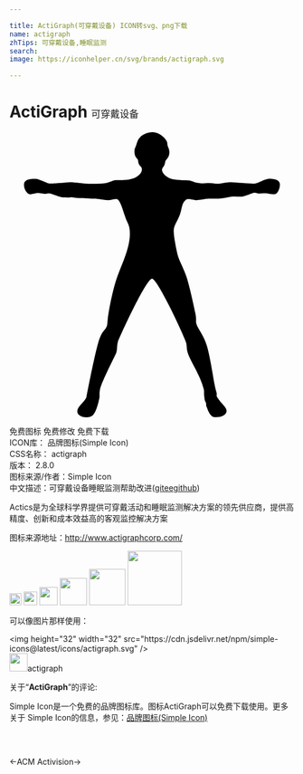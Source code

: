 ```yaml
---

title: ActiGraph(可穿戴设备) ICON转svg、png下载
name: actigraph
zhTips: 可穿戴设备,睡眠监测
search: 
image: https://iconhelper.cn/svg/brands/actigraph.svg

---
```


# ActiGraph  <small style="font-size: 60%;font-weight: 100">可穿戴设备</small>

<div id="svg" class="svg-wrap">
<svg role="img" viewBox="0 0 24 24" xmlns="http://www.w3.org/2000/svg"><title>ActiGraph icon</title><path d="M12.043 0c.413 0 .83.266 1.054.546.224.28.191.342.21.529.018.187.16.265.16.62s-.16.494-.272.644c-.112.15-.047.2-.14.406-.094.206-.118.168-.193.336-.075.168.123.462.319.61.196.147.378.262.938.318.56.056.683.03.963.05.28.018.453.174.882.23.43.056.449 0 .803 0 .355 0 .462.053.78.053.317 0 .75-.14 1.141-.122.393.018 1.43.115 1.86.115.43 0 .931-.442 1.38-.423.448.018.832.119.85.455.019.336-.165.762-.37.837-.206.074-.609-.067-.852-.067-.242 0-.496.03-.606.025-.133-.007-.232-.09-.381-.053-.15.038-.76.297-.984.315-.224.02-.689-.034-.875.003-.187.038-.822.15-1.083.168-.262.02-.786-.02-1.029.018-.243.037-.615.113-.839.113-.224 0-.702-.172-.866-.054-.397.288-.336.683-.532 1.247-.187.538-.488.88-.525 1.29-.038.412.224 1.738.355 2.205.13.467.504 1.083.747 1.848.242.766.58 2.31.711 2.945.131.635.004.62.11.977.108.362.616.934.878 1.83.261.896.547 2.744.64 3.23.094.485.135.558.172.707.037.15-.045.214.039.35.378.613.848.849.792 1.222-.056.374-.652.513-1.083.448-.326-.048-.523-.672-.597-.859-.075-.186.003-.239-.072-.37-.075-.13-.089-.199-.126-.535-.037-.336.016-.36-.039-.582-.294-1.197-1.144-2.367-1.35-3.07-.117-.393-.049-.444-.124-.799-.074-.355-2.402-5.42-2.883-5.42-.496 0-2.783 5.006-2.877 5.323-.093.318-.04.638-.133.899s-1.208 2.388-1.36 3.042c-.1.428-.012.556-.068.8-.056.242-.266 1.303-.659 1.509-.392.205-1.086.046-1.178-.292-.142-.52.678-.906.765-1.382.076-.41.804-4.165 1.102-4.893.299-.728.486-.654.616-1.064.042-.13.043-.514.113-.945.153-.934.433-2.294.765-3.201.486-1.326 1.157-2.611 1.032-3.893-.053-.539-.23-.606-.417-1.222-.187-.616-.428-1.347-.67-1.384-.244-.037-.449.093-.748.093s-.896-.13-1.12-.13c-.224 0-.992-.05-1.31-.05-.318 0-.54-.081-.726-.063-.187.02-.36.007-.584.007-.28 0-1.017-.34-1.204-.34-.187 0-.245.036-.413.036-.168 0-.325-.063-.512-.063-.186 0-.532.108-.71.108-.186 0-.54-.419-.484-.886.056-.466.805-.42.991-.42.263 0 .889.355 1.131.392.243.038 1.538-.101 1.818-.101s1.08.126 1.509.126c.43 0 1.014.01 1.369-.046s.68-.244.903-.262c.224-.019 1.238.091 1.807-.306.375-.261.411-.486.392-.654-.018-.168-.14-.192-.234-.36-.094-.168-.053-.305-.109-.417-.056-.112-.269-.212-.273-.623-.004-.322.035-.278.147-.596.112-.317.116-.451.378-.707.19-.184.575-.371.988-.371"/></svg>
</div>
<detail full-name='actigraph'></detail>

<div class="detail-page">
<p>
<span><span class="badge-success badge">免费图标</span> <span class="badge-success badge">免费修改</span>  <span class="badge-success badge">免费下载</span> </span>
<br/>
<span>
ICON库：
<span class="badge-secondary badge">品牌图标(Simple Icon)</span> 
</span>
<br/>
<span>
CSS名称：
<span class="badge-secondary badge">actigraph</span> 
</span>

<br/>
<span>
版本：
<span class="badge-secondary badge">2.8.0</span> 
</span>
<br/>
<span>图标来源/作者：<span class="badge-light badge">Simple Icon</span></span> 
<br/>
<span class="zh-detail">中文描述：<span class="badge-primary badge">可穿戴设备</span><span class="badge-primary badge">睡眠监测</span><span class="help-link"><span>帮助改进</span>(<a href="https://gitee.com/liuwave/icon-helper/edit/master/json/brands/actigraph.json" target="_blank" rel="noopener noreferrer">gitee</a><a href="https://github.com/liuwave/icon-helper/edit/master/json/brands/actigraph.json" target="_blank" rel="noopener noreferrer">github</a></span>)</span><br/>
</p>
</div><div class="description description alert alert-light"><p>Actics是为全球科学界提供可穿戴活动和睡眠监测解决方案的领先供应商，提供高精度、创新和成本效益高的客观监控解决方案</p><p>图标来源地址：<a href="http://www.actigraphcorp.com/" target="_blank" rel="noopener noreferrer">http://www.actigraphcorp.com/</a></p></div>
<div class="alert alert-dark">
<img height="21" width="21" src="https://cdn.jsdelivr.net/npm/simple-icons@latest/icons/actigraph.svg" />
<img height="24" width="24" src="https://cdn.jsdelivr.net/npm/simple-icons@latest/icons/actigraph.svg" />
<img height="32" width="32" src="https://cdn.jsdelivr.net/npm/simple-icons@latest/icons/actigraph.svg" />
<img height="48" width="48" src="https://cdn.jsdelivr.net/npm/simple-icons@latest/icons/actigraph.svg" />
<img height="64" width="64" src="https://cdn.jsdelivr.net/npm/simple-icons@latest/icons/actigraph.svg" />
<img height="96" width="96" src="https://cdn.jsdelivr.net/npm/simple-icons@latest/icons/actigraph.svg" />

</div>
<div>
  <p>可以像图片那样使用：    
  </p>
  <div class="alert alert-primary" style="font-size: 14px">
    &lt;img height="32" width="32" src="https://cdn.jsdelivr.net/npm/simple-icons@latest/icons/actigraph.svg" /&gt;
    <copy-btn content='<img height="32" width="32" src="https://cdn.jsdelivr.net/npm/simple-icons@latest/icons/actigraph.svg" />'></copy-btn>
  </div>
  <div class="alert alert-secondary">
    <img height="32" width="32" src="https://cdn.jsdelivr.net/npm/simple-icons@latest/icons/actigraph.svg" />actigraph
    <copy-btn content="actigraph" btn-title="复制图标名称"></copy-btn>
  </div>
</div>
<div class="icon-detail__container">
<p>关于“<b>ActiGraph</b>”的评论:</p>
</div>
<Vssue title="关于“ActiGraph”的评论" />
<div><p>Simple Icon是一个免费的品牌图标库。图标ActiGraph可以免费下载使用。更多关于  Simple Icon的信息，参见：<a target="_blank" href="https://iconhelper.cn/brands.html">品牌图标(Simple Icon)</a>
</p></div>


<div style="padding:2rem 0 " class="page-nav"><p class="inner"><span class="prev">←<router-link to="/icon/acm.html">ACM</router-link></span> <span class="next"><router-link to="/icon/activision.html">Activision</router-link>→</span></p></div>
